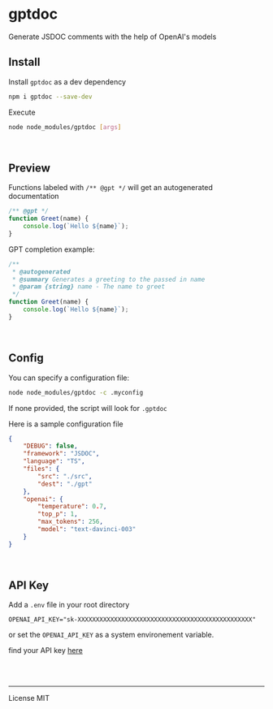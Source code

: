# gptdoc

Generate JSDOC comments with the help of OpenAI's models

## Install

Install `gptdoc` as a dev dependency

```sh
npm i gptdoc --save-dev 
```

Execute 

```sh
node node_modules/gptdoc [args]
```

<br/>

## Preview

Functions labeled with `/** @gpt */` will get an autogenerated documentation

```ts
/** @gpt */
function Greet(name) {
    console.log(`Hello ${name}`);
}
```

GPT completion example:

```ts
/**
 * @autogenerated
 * @summary Generates a greeting to the passed in name
 * @param {string} name - The name to greet
 */
function Greet(name) {
    console.log(`Hello ${name}`);
}
```

<br/>


## Config

You can specify a configuration file:

```sh
node node_modules/gptdoc -c .myconfig
```

If none provided, the script will look for `.gptdoc`

Here is a sample configuration file

```json
{
    "DEBUG": false,
    "framework": "JSDOC",
    "language": "TS",
    "files": {
        "src": "./src",
        "dest": "./gpt"
    },
    "openai": {
        "temperature": 0.7,
        "top_p": 1,
        "max_tokens": 256,
        "model": "text-davinci-003"
    }
}
```

<br/>

## API Key

Add a `.env` file in your root directory

```env
OPENAI_API_KEY="sk-XXXXXXXXXXXXXXXXXXXXXXXXXXXXXXXXXXXXXXXXXXXXXXXX"
```

or set the `OPENAI_API_KEY` as a system environement variable.

find your API key [here](https://platform.openai.com/account/api-keys)

<br/><br/>

---

License MIT